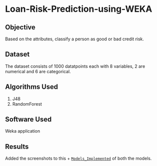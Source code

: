 # Loan-Risk-Prediction-using-WEKA

## Objective
Based on the attributes, classify a person as good or bad credit risk.

## Dataset 
The dataset consists of 1000 datatpoints each with 8 variables, 2 are numerical and 6 are categorical.

## Algorithms Used 
1. J48
2. RandomForest

## Software Used
Weka application

## Results 
Added the screenshots to this + [`Models_Implemented`](/Models_Implemented/) of both the models.
